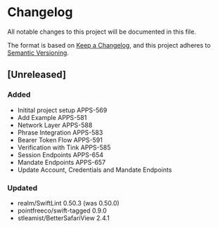# Changelog

All notable changes to this project will be documented in this file.

The format is based on [Keep a Changelog](https://keepachangelog.com/en/1.0.0/),
and this project adheres to [Semantic Versioning](https://semver.org/spec/v2.0.0.html).

## [Unreleased]

### Added
* Initital project setup APPS-569
* Add Example APPS-581
* Network Layer APPS-588
* Phrase Integration APPS-583
* Bearer Token Flow APPS-591
* Verification with Tink APPS-585
* Session Endpoints APPS-654
* Mandate Endpoints APPS-657
* Update Account, Credentials and Mandate Endpoints

### Updated
* realm/SwiftLint 0.50.3 (was 0.50.0)
* pointfreeco/swift-tagged 0.9.0
* stleamist/BetterSafariView 2.4.1
